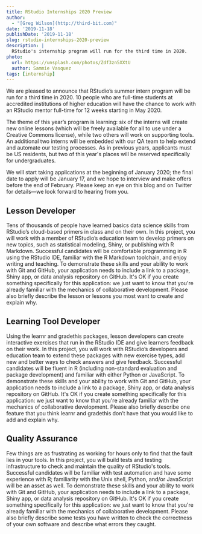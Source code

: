 ```yaml
---
title: RStudio Internships 2020 Preview
author:
  - "[Greg Wilson](http://third-bit.com)"
date: '2019-11-18'
publishDate: '2019-11-18'
slug: rstudio-internships-2020-preview
description: |
  RStudio's internship program will run for the third time in 2020.
photo:
  url: https://unsplash.com/photos/Zdf3zn5XXtU
  author: Sammie Vasquez
tags: [internship]
---
```


We are pleased to announce that RStudio’s summer intern program will be run for a third time in 2020. 10 people who are full-time students at accredited institutions of higher education will have the chance to work with an RStudio mentor full-time for 12 weeks starting in May 2020.

The theme of this year’s program is learning: six of the interns will create new online lessons (which will be freely available for all to use under a Creative Commons license), while two others will work on supporting tools. An additional two interns will be embedded with our QA team to help extend and automate our testing processes. As in previous years, applicants must be US residents, but two of this year's places will be reserved specifically for undergraduates.

We will start taking applications at the beginning of January 2020; the final date to apply will be January 17, and we hope to interview and make offers before the end of February. Please keep an eye on this blog and on Twitter for details—we look forward to hearing from you.

## Lesson Developer

Tens of thousands of people have learned basics data science skills from RStudio’s cloud-based primers in class and on their own. In this project, you will work with a member of RStudio’s education team to develop primers on new topics, such as statistical modeling, Shiny, or publishing with R Markdown. Successful candidates will be comfortable programming in R using the RStudio IDE, familiar with the R Markdown toolchain, and enjoy writing and teaching. To demonstrate these skills and your ability to work with Git and GitHub, your application needs to include a link to a package, Shiny app, or data analysis repository on GitHub. It's OK if you create something specifically for this application: we just want to know that you're already familiar with the mechanics of collaborative development. Please also briefly describe the lesson or lessons you most want to create and explain why.

## Learning Tool Developer

Using the learnr and gradethis packages, lesson developers can create interactive exercises that run in the RStudio IDE and give learners feedback on their work. In this project, you will work with RStudio’s developers and education team to extend these packages with new exercise types, add new and better ways to check answers and give feedback. Successful candidates will be fluent in R (including non-standard evaluation and package development) and familiar with either Python or JavaScript. To demonstrate these skills and your ability to work with Git and GitHub, your application needs to include a link to a package, Shiny app, or data analysis repository on GitHub. It's OK if you create something specifically for this application: we just want to know that you're already familiar with the mechanics of collaborative development. Please also briefly describe one feature that you think learnr and gradethis don’t have that you would like to add and explain why.

## Quality Assurance

Few things are as frustrating as working for hours only to find that the fault lies in your tools. In this project, you will build tests and testing infrastructure to check and maintain the quality of RStudio's tools. Successful candidates will be familiar with test automation and have some experience with R; familiarity with the Unix shell, Python, and/or JavaScript will be an asset as well. To demonstrate these skills and your ability to work with Git and GitHub, your application needs to include a link to a package, Shiny app, or data analysis repository on GitHub. It's OK if you create something specifically for this application: we just want to know that you're already familiar with the mechanics of collaborative development. Please also briefly describe some tests you have written to check the correctness of your own software and describe what errors they caught.
